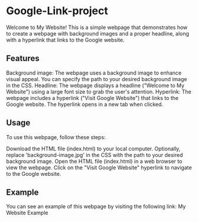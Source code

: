 # Google-Link-project
Welcome to My Website! This is a simple webpage that demonstrates how to create a webpage with background images and a proper headline, along with a hyperlink that links to the Google website.
## Features
Background image: The webpage uses a background image to enhance visual appeal. You can specify the path to your desired background image in the CSS.
Headline: The webpage displays a headline ("Welcome to My Website") using a large font size to grab the user's attention.
Hyperlink: The webpage includes a hyperlink ("Visit Google Website") that links to the Google website. The hyperlink opens in a new tab when clicked.
## Usage
To use this webpage, follow these steps:

Download the HTML file (index.html) to your local computer.
Optionally, replace 'background-image.jpg' in the CSS with the path to your desired background image.
Open the HTML file (index.html) in a web browser to view the webpage.
Click on the "Visit Google Website" hyperlink to navigate to the Google website.
## Example
You can see an example of this webpage by visiting the following link: My Website Example

